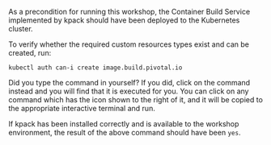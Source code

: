As a precondition for running this workshop, the Container Build Service implemented by kpack should have been deployed to the Kubernetes cluster.

To verify whether the required custom resources types exist and can be created, run:

```execute-1
kubectl auth can-i create image.build.pivotal.io
```

Did you type the command in yourself? If you did, click on the command instead and you will find that it is executed for you. You can click on any command which has the <span class="fas fa-running"></span> icon shown to the right of it, and it will be copied to the appropriate interactive terminal and run.

If kpack has been installed correctly and is available to the workshop environment, the result of the above command should have been ``yes``.
